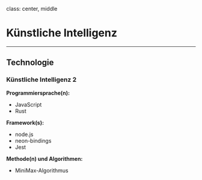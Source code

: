 
class: center, middle
# Künstliche Intelligenz

---

## Technologie
### Künstliche Intelligenz 2

__Programmiersprache(n):__
- JavaScript
- Rust

__Framework(s):__
- node.js
- neon-bindings
- Jest

__Methode(n) und Algorithmen:__
- MiniMax-Algorithmus